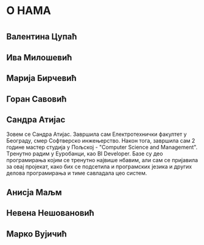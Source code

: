 ﻿# О НАМА <h1>


## Валентина Цупаћ 

## Ива Милошевић 

## Mарија Бирчевић 

## Горан Савовић 

## Сандра Атијас 
Зовем се Сандра Атијас. Завршила сам Електротехнички факултет у Београду, смер Софтверско инжењерство. Након тога, завршила сам 2 године мастер студија у Пољској - "Computer Science and Management". Tренутно радим у Еуробанци, као BI Developer. Базе су део програмирања којим се тренутно највише нбавим, али сам се пријавила за овај пројекат, како бих се подсетила и програмских језика и других делова програмирања и тиме савладала цео систем.

## Aнисја Маљм 

## Невена Нешовановић 

## Марко Вујичић 

 
